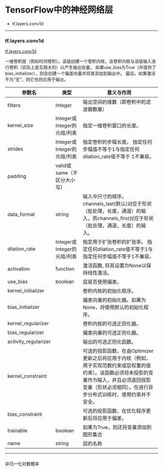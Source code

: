 # TensorFlow中的神经网络层

- tf.layers.conv1d

---
### tf.layers.conv1d

[tf.layers.conv1d](https://devdocs.io/tensorflow~python/tf/layers/conv1d)

一维卷积层（例如时间卷积）。该层创建一个卷积内核，该卷积内核与该层输入进行卷积（实际上是互相关的）以产生输出张量。 如果use_bias为True（并提供了bias_initializer），则会创建一个偏差向量并将其添加到输出中。 最后，如果激活不为“无”，则它也将应用于输出。

参数名|类型|意义与作用
-|-|-
filters|Integer|输出空间的维数（即卷积中的滤波器数量）
kernel_size|Integer或Integer的元组/列表|指定一维卷积窗口的长度。
strides|Integer或Integer的元组/列表|指定卷积的步幅长度。 指定任何步幅值不等于1与指定任何dilation_rate值不等于 1不兼容。
padding|valid或same（不区分大小写）|
data_format|string|输入中尺寸的顺序。 channels_last(默认)对应于形状（批处理，长度，通道）的输入，而channels_first对应于形状（批处理，通道，长度）的输入。
dilation_rate|Integer或Integer的元组/列表|指定用于扩张卷积的扩张率。 指定任何dilation_rate值不等于1与指定任何步幅值不等于1不兼容。
activation|function|激活函数, 将其设置为None以保持线性激活。
use_bias|boolean|层是否使用偏差。
kernel_initializer||卷积内核的初始化程序。
bias_initializer||偏差向量的初始化器。如果为None，将使用默认的初始化程序。
kernel_regularizer||卷积内核的可选正则化器。
bias_regularizer||偏差向量的可选正则化器。
activity_regularizer||输出的可选正则化函数。
kernel_constraint||可选的投影函数，在由Optimizer更新之后将应用于内核（例如，用于实现范数约束或层权重的值约束）。该函数必须将未投影的变量作为输入，并且必须返回投影变量（形状必须相同）。在进行异步分布式训练时，使用约束并不安全。
bias_constraint||可选的投影函数，在优化程序更新后将应用于偏差。
trainable|boolean|如果为True，则还将变量添加到图形集合
name|string|层的名称

---
###

非归一化对数概率
